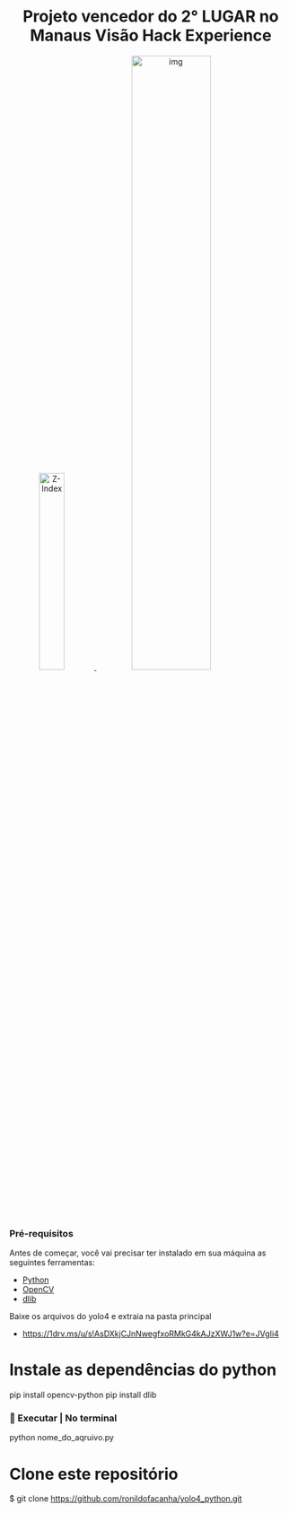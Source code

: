 <h1 align="center"> Projeto vencedor do 2° LUGAR no Manaus Visão Hack Experience </h1>

<a align="center" href="https://ibb.co/BsBKMkQ"><img src="https://i.ibb.co/GPR3Sm8/Z-Index.jpg" alt="Z-Index" width="30%" border="0">
<img  src="https://i.ibb.co/Dt3mSXq/yelo.gif" width="53%" alt="img"/>
</a>


### Pré-requisitos

Antes de começar, você vai precisar ter instalado em sua máquina as seguintes ferramentas:
- [Python](https://www.python.org/)
- [OpenCV](https://pypi.org/project/opencv-python/)
- [dlib](https://pypi.org/project/dlib/)

Baixe os arquivos do yolo4 e extraia na pasta principal
- https://1drv.ms/u/s!AsDXkjCJnNwegfxoRMkG4kAJzXWJ1w?e=JVgIi4

# Instale as dependências do python
  pip install opencv-python
  pip install dlib

### 🎲 Executar | No terminal
python nome_do_aqruivo.py

# Clone este repositório
$ git clone <https://github.com/ronildofacanha/yolo4_python.git>


